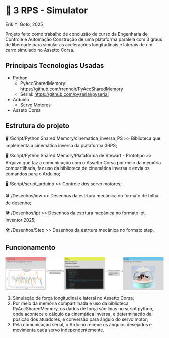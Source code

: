 # 🚀 3 RPS - Simulator
Erik Y. Goto, 2025

Projeto feito como trabalho de conclusão de curso da Engenharia de Controle e Automação
Construção de uma plataforma paralela com 3 graus de liberdade para simular as acelerações longitudinais e laterais de um carro simulado no Assetto Corsa.

## Principais Tecnologias Usadas
- Python
	- PyAccSharedMemory: https://github.com/rrennoir/PyAccSharedMemory
	- Serial: https://github.com/pyserial/pyserial
- Arduino
	- Servo Motores
- Asseto Corsa

## Estrutura do projeto
🖥️ /Script/Python Shared Memory/cinematica_inversa_PS >> Biblioteca que implementa a cinemática inversa da plataforma 3RPS;

🖥️ /Script/Python Shared Memory/Plataforma de Stewart - Prototipo >> Arquivo que faz a comunicação com o Assetto Corsa por meio da memória compartilhada, faz uso da biblioteca de cinemática inversa e envia os comandos para o Arduino;

🖥️ /Script/script_arduino >> Controle dos servo motores;

🛠️ /Desenhos/idw >> Desenhos da estrtura mecânica no formato de folha de desenho;

🛠️ /Desenhos/ipt >> Desenhos da estrtura mecânica no formato ipt, Inventor 2025;

🛠️ /Desenhos/Step >> Desenhos da estrtura mecânica no formato step.

## Funcionamento
![Fluxo de Infos](Imagens/Fluxo%20de%20informação.png)

1. Simulação de força longitudinal e lateral no Assetto Corsa;
2. Por meio da memória compartilhada e uso da biblioteca PyAccSharedMemory, os dados de força são lidas no script python, onde acontece o cálculo da cinemática inversa, e determinação da posição dos atuadores, e conversão para ângulo do servo motor;
3. Pela comunicação serial, o Arduino recebe os ângulos desejados e movimenta cada servo independentemente.
